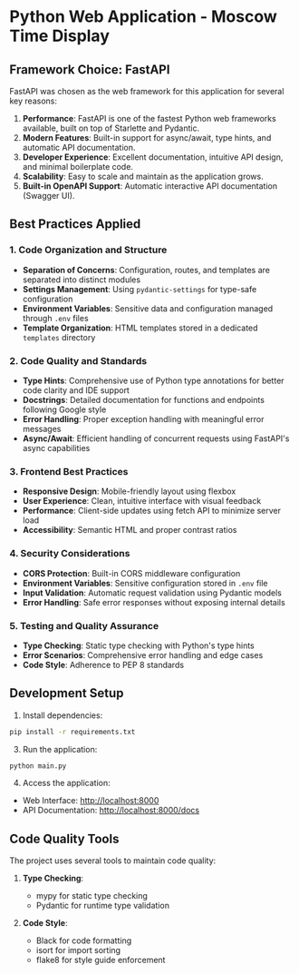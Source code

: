 # Python Web Application - Moscow Time Display

## Framework Choice: FastAPI

FastAPI was chosen as the web framework for this application for several key reasons:

1. **Performance**: FastAPI is one of the fastest Python web frameworks available, built on top of Starlette and Pydantic.
2. **Modern Features**: Built-in support for async/await, type hints, and automatic API documentation.
3. **Developer Experience**: Excellent documentation, intuitive API design, and minimal boilerplate code.
4. **Scalability**: Easy to scale and maintain as the application grows.
5. **Built-in OpenAPI Support**: Automatic interactive API documentation (Swagger UI).

## Best Practices Applied

### 1. Code Organization and Structure

- **Separation of Concerns**: Configuration, routes, and templates are separated into distinct modules
- **Settings Management**: Using `pydantic-settings` for type-safe configuration
- **Environment Variables**: Sensitive data and configuration managed through `.env` files
- **Template Organization**: HTML templates stored in a dedicated `templates` directory

### 2. Code Quality and Standards

- **Type Hints**: Comprehensive use of Python type annotations for better code clarity and IDE support
- **Docstrings**: Detailed documentation for functions and endpoints following Google style
- **Error Handling**: Proper exception handling with meaningful error messages
- **Async/Await**: Efficient handling of concurrent requests using FastAPI's async capabilities

### 3. Frontend Best Practices

- **Responsive Design**: Mobile-friendly layout using flexbox
- **User Experience**: Clean, intuitive interface with visual feedback
- **Performance**: Client-side updates using fetch API to minimize server load
- **Accessibility**: Semantic HTML and proper contrast ratios

### 4. Security Considerations

- **CORS Protection**: Built-in CORS middleware configuration
- **Environment Variables**: Sensitive configuration stored in `.env` file
- **Input Validation**: Automatic request validation using Pydantic models
- **Error Handling**: Safe error responses without exposing internal details

### 5. Testing and Quality Assurance

- **Type Checking**: Static type checking with Python's type hints
- **Error Scenarios**: Comprehensive error handling and edge cases
- **Code Style**: Adherence to PEP 8 standards

## Development Setup

1. Install dependencies:

```bash
pip install -r requirements.txt
```

3. Run the application:

```bash
python main.py
```

4. Access the application:

- Web Interface: <http://localhost:8000>
- API Documentation: <http://localhost:8000/docs>

## Code Quality Tools

The project uses several tools to maintain code quality:

1. **Type Checking**:
   - mypy for static type checking
   - Pydantic for runtime type validation

2. **Code Style**:
   - Black for code formatting
   - isort for import sorting
   - flake8 for style guide enforcement
